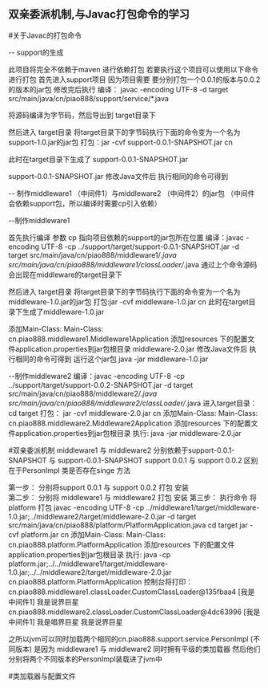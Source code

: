 ##  双亲委派机制,与Javac打包命令的学习

  #关于Javac的打包命令
  
  -- support的生成
  
  此项目将完全不依赖于maven 进行依赖打包 若要执行这个项目可以使用以下命令进行打包
  首先进入support项目
  因为项目需要 要分别打包一个0.0.1的版本与0.0.2的版本的jar包
  修改完后执行
  编译： javac -encoding UTF-8  -d target src/main/java/cn/piao888/support/service/*.java    
  
  将源码编译为字节码，然后导出到 target目录下
  
  然后进入 target目录 将target目录下的字节码执行下面的命令变为一个名为support-1.0.jar的jar包
  打包：jar -cvf support-0.0.1-SNAPSHOT.jar cn
  
  此时在target目录下生成了 support-0.0.1-SNAPSHOT.jar
  
   support-0.0.1-SNAPSHOT.jar 修改Java文件后 执行相同的命令可得到
  
  
  -- 制作middleware1 （中间件1）与middleware2 （中间件2）的jar包   （中间件会依赖support包，所以编译时需要cp引入依赖）
  
  --制作middleware1

  首先执行编译 参数 cp 指向项目依赖的support的jar包所在位置
  编译：javac -encoding UTF-8 -cp ../support/target/support-0.0.1-SNAPSHOT.jar  -d target src/main/java/cn/piao888/middleware1/*.java src/main/java/cn/piao888/middleware1/classLoader/*.java
  通过上个命令源码会出现在middleware的target目录下
  
  然后进入 target目录 将target目录下的字节码执行下面的命令变为一个名为middleware-1.0.jar的jar包
  打包:jar -cvf middleware-1.0.jar cn
  此时在target目录下生成了middleware-1.0.jar
  
  添加Main-Class: Main-Class: cn.piao888.middleware1.Middleware1Application
  添加resources 下的配置文件application.properties到jar包根目录
  middleware-2.0.jar 修改Java文件后 执行相同的命令可得到
  运行这个jar包
   java -jar middleware-1.0.jar
  
  --制作middleware2
  编译：javac -encoding UTF-8 -cp ../support/target/support-0.0.2-SNAPSHOT.jar  -d target src/main/java/cn/piao888/middleware2/*.java src/main/java/cn/piao888/middleware2/classLoader/*.java
  进入target目录：cd target
  打包： jar -cvf middleware-2.0.jar cn
  添加Main-Class: Main-Class: cn.piao888.middleware2.Middleware2Application
  添加resources 下的配置文件application.properties到jar包根目录
  执行: java -jar middleware-2.0.jar

  #双亲委派机制
  middleware1 与 middleware2 分别依赖于support-0.0.1-SNAPSHOT 与 support-0.0.1-SNAPSHOT
  support 0.0.1 与 support 0.0.2 区别在于PersonImpl 类是否存在singe 方法
 
  第一步：
    分别将support 0.0.1 与 support 0.0.2 打包 安装  
  第二步：
    分别将 middleware1 与 middleware2 打包 安装 
  第三步：
    执行命令 将platform 打包
    javac -encoding UTF-8 -cp ../middleware1/target/middleware-1.0.jar;../middleware2/target/middleware-2.0.jar   -d target  src/main/java/cn/piao888/platform/PlatformApplication.java
    cd target
    jar -cvf platform.jar cn
    添加Main-Class: Main-Class: cn.piao888.platform.PlatformApplication
    添加resources 下的配置文件application.properties到jar包根目录
    执行: java -cp platform.jar;../../middleware1/target/middleware-1.0.jar;../../middleware2/target/middleware-2.0.jar cn.piao888.platform.PlatformApplication
   控制台将打印：
cn.piao888.middleware1.classLoader.CustomClassLoader@135fbaa4
[我是中间件1]
我是说界巨星
cn.piao888.middleware2.classLoader.CustomClassLoader@4dc63996
[我是中间件1]
我是唱界巨星
我是说界巨星
 
  之所以jvm可以同时加载两个相同的cn.piao888.support.service.PersonImpl (不同版本)
  是因为 middleware1 与 middleware2 同时拥有平级的类加载器 然后他们分别将两个不同版本的PersonImpl装载进了jvm中
  
  #类加载器与配置文件